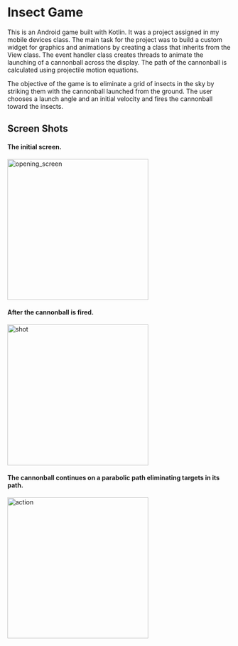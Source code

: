 # Insect Game

This is an Android game built with Kotlin. It was a project assigned in my mobile devices class. The main task for the project was to build a custom widget for graphics and animations by creating a class that inherits from the View class. The event handler class creates threads to animate the launching of a cannonball across the display. The path of the cannonball is calculated using projectile motion equations. 

The objective of the game is to eliminate a grid of insects in the sky by striking them with the cannonball launched from the ground. The user chooses a launch angle and an initial velocity and fires the cannonball toward the insects.

## Screen Shots
#### The initial screen.
<img width="317" alt="opening_screen" src="https://user-images.githubusercontent.com/49875693/217397389-c4e1b97d-dfa7-489b-9800-3fdcbdf7e85d.png">

#### After the cannonball is fired. 
<img width="317" alt="shot" src="https://user-images.githubusercontent.com/49875693/217397427-368722ed-eb4e-4453-aebc-70b970a1ad42.png">

#### The  cannonball continues on a parabolic path eliminating targets in its path.
<img width="317" alt="action" src="https://user-images.githubusercontent.com/49875693/217397442-7404e699-ab27-4b47-a3b8-c39d866b8f9b.png">
